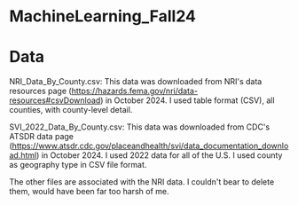 # MachineLearning_Fall24

# Data

NRI_Data_By_County.csv:
This data was downloaded from NRI's data resources page (https://hazards.fema.gov/nri/data-resources#csvDownload) in October 2024.
I used table format (CSV), all counties, with county-level detail. 

SVI_2022_Data_By_County.csv: 
This data was downloaded from CDC's ATSDR data page (https://www.atsdr.cdc.gov/placeandhealth/svi/data_documentation_download.html) in October 2024. I used 2022 data for all of the U.S. 
I used county as geography type in CSV file format. 

The other files are associated with the NRI data. I couldn't bear to delete them, would have been far too harsh of me. 